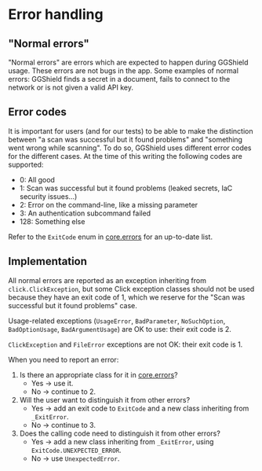 # Error handling

## "Normal errors"

"Normal errors" are errors which are expected to happen during GGShield usage. These errors are not bugs in the app. Some examples of normal errors: GGShield finds a secret in a document, fails to connect to the network or is not given a valid API key.

## Error codes

It is important for users (and for our tests) to be able to make the distinction between "a scan was successful but it found problems" and "something went wrong while scanning". To do so, GGShield uses different error codes for the different cases. At the time of this writing the following codes are supported:

- 0: All good
- 1: Scan was successful but it found problems (leaked secrets, IaC security issues...)
- 2: Error on the command-line, like a missing parameter
- 3: An authentication subcommand failed
- 128: Something else

Refer to the `ExitCode` enum in [core.errors][errors] for an up-to-date list.

## Implementation

All normal errors are reported as an exception inheriting from `click.ClickException`, but some Click exception classes should not be used because they have an exit code of 1, which we reserve for the "Scan was successful but it found problems" case.

Usage-related exceptions (`UsageError`, `BadParameter`, `NoSuchOption`, `BadOptionUsage`, `BadArgumentUsage`) are OK to use: their exit code is 2.

`ClickException` and `FileError` exceptions are not OK: their exit code is 1.

When you need to report an error:

1. Is there an appropriate class for it in [core.errors][errors]?
   - Yes → use it.
   - No → continue to 2.
2. Will the user want to distinguish it from other errors?
   - Yes → add an exit code to `ExitCode` and a new class inheriting from `_ExitError`.
   - No → continue to 3.
3. Does the calling code need to distinguish it from other errors?
   - Yes → add a new class inheriting from `_ExitError`, using `ExitCode.UNEXPECTED_ERROR`.
   - No → use `UnexpectedError`.

[errors]: ../../ggshield/core/errors.py
